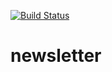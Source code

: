 [![Build Status](https://app.travis-ci.com/aleury/newsletter.svg?branch=main)](https://app.travis-ci.com/aleury/newsletter)

# newsletter
